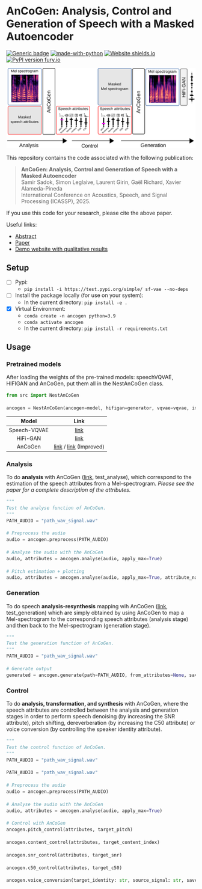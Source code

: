 # AnCoGen: Analysis, Control and Generation of Speech with a Masked Autoencoder
[![Generic badge](https://img.shields.io/badge/<STATUS>-<in_progress>-<COLOR>.svg)](https://github.com/samsad35/source-filter-vae)
[![made-with-python](https://img.shields.io/badge/Made%20with-Python-1f425f.svg)](https://www.python.org/)
[![Website shields.io](https://img.shields.io/website-up-down-green-red/http/shields.io.svg)](https://samsad35.github.io/site-ancogen)
[![PyPI version fury.io](https://badge.fury.io/py/ansicolortags.svg)](https://test.pypi.org/project/ancogen/)

![VQ-VAE](image/overview.svg)

This repository contains the code associated with the following publication:
> **AnCoGen: Analysis, Control and Generation of Speech with a Masked Autoencoder**<br> Samir Sadok, Simon Leglaive, Laurent Girin, Gaël Richard, Xavier Alameda-Pineda<br> International Conference on Acoustics, Speech, and Signal Processing (ICASSP), 2025.

If you use this code for your research, please cite the above paper.

Useful links:
- [Abstract](https://arxiv.org/abs/2501.05332)
- [Paper](https://ieeexplore.ieee.org/stamp/stamp.jsp?arnumber=10887856)
- [Demo website with qualitative results](https://samsad35.github.io/site-ancogen)


## Setup 
- [ ] Pypi:  
  - ```pip install -i https://test.pypi.org/simple/ sf-vae --no-deps```
- [ ] Install the package locally (for use on your system):  
  - In the current directory: ```pip install -e .```
- [x] Virtual Environment: 
  - ```conda create -n ancogen python=3.9```
  - ```conda activate ancogen```
  - In the current directory: ```pip install -r requirements.txt```

## Usage

### Pretrained models 

After loading the weights of the pre-trained models: speechVQVAE, HIFIGAN and AnCoGen, put them all in the NestAnCoGen class.

```python
from src import NestAnCoGen

ancogen = NestAnCoGen(ancogen=model, hifigan=generator, vqvae=vqvae, improved=False)
```

| Model         	 |        Link    	        | 
|:---------------:|:-----------------------:|
| Speech-VQVAE 	  |       [link]() 	        | 
|   HiFi-GAN 	    |       [link]() 	        | 	
|    AnCoGen 	    | [link]()  / [link]() (Improved) 	 | 


### Analysis

To do **analysis** with AnCoGen ([link](test_inference.py), test_analyse), which correspond to the estimation of the speech attributes from a Mel-spectrogram.
_Please see the paper for a complete description of the attributes._
```python
"""
Test the analyse function of AnCoGen. 
"""
PATH_AUDIO = "path_wav_signal.wav"

# Preprocess the audio
audio = ancogen.preprocess(PATH_AUDIO)

# Analyse the audio with the AnCoGen
audio, attributes = ancogen.analyse(audio, apply_max=True)

# Pitch estimation + plotting
audio, attributes = ancogen.analyse(audio, apply_max=True, attribute_name="pitch", plot_bool=True)
```


### Generation
To do speech **analysis-resynthesis** mapping wih AnCoGen ([link](test_inference.py), test_generation) which are simply obtained by using AnCoGen to map a Mel-spectrogram to the corresponding speech attributes (analysis stage) and then back to the Mel-spectrogram (generation stage).

```python
"""
Test the generation function of AnCoGen. 
"""
PATH_AUDIO = "path_wav_signal.wav"

# Generate output
generated = ancogen.generate(path=PATH_AUDIO, from_attributes=None, save_dir="wavs", return_metrics=True)
```


### Control
To do **analysis, transformation, and synthesis** with AnCoGen, where the speech attributes are controlled between the analysis and generation stages in order to perform speech denoising (by increasing the SNR attribute), pitch shifting, dereverberation (by increasing the C50 attribute) or voice conversion (by controlling the speaker identity attribute).

```python
"""
Test the control function of AnCoGen. 
"""
PATH_AUDIO = "path_wav_signal.wav"

PATH_AUDIO = "path_wav_signal.wav"

# Preprocess the audio
audio = ancogen.preprocess(PATH_AUDIO)

# Analyse the audio with the AnCoGen
audio, attributes = ancogen.analyse(audio, apply_max=True)

# Control with AnCoGen
ancogen.pitch_control(attributes, target_pitch) 

ancogen.content_control(attributes, target_content_index)

ancogen.snr_control(attributes, target_snr)

ancogen.c50_control(attributes, target_c50)

ancogen.voice_conversion(target_identity: str, source_signal: str, save_dir: str = '')
```